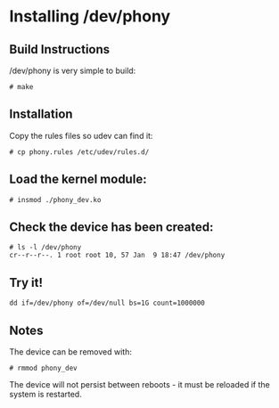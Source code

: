 # Installing /dev/phony

## Build Instructions

/dev/phony is very simple to build:

```
# make
```

## Installation

Copy the rules files so udev can find it:

```
# cp phony.rules /etc/udev/rules.d/
```

## Load the kernel module:

```
# insmod ./phony_dev.ko
```

## Check the device has been created:

```
# ls -l /dev/phony 
cr--r--r--. 1 root root 10, 57 Jan  9 18:47 /dev/phony
```

## Try it!

```
dd if=/dev/phony of=/dev/null bs=1G count=1000000
```

## Notes

The device can be removed with:

```
# rmmod phony_dev
```

The device will not persist between reboots - it must be reloaded if the system is restarted.
